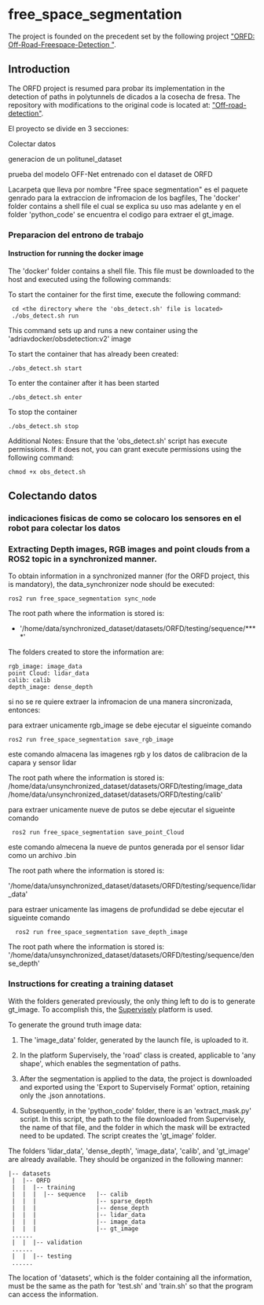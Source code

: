 # free_space_segmentation
The project is founded on the precedent set by the following project ["ORFD: Off-Road-Freespace-Detection
"](https://github.com/chaytonmin/Off-Road-Freespace-Detection/tree/main).











## Introduction

The ORFD project is resumed para probar its implementation in the detection of paths in polytunnels de dicados a la cosecha de fresa. The repository with modifications to the original code is located at: ["Off-road-detection"](https://github.com/adri-gth/Off-road-detection/tree/main).

El proyecto se divide en 3 secciones:

Colectar datos 

generacion de un politunel_dataset 

prueba del modelo OFF-Net entrenado con el dataset de ORFD



Lacarpeta que lleva por nombre "Free space segmentation" es el paquete genrado para la extraccion de infromacion de los bagfiles,  The 'docker' folder contains a shell file el cual se explica su uso mas adelante y en 
el folder 'python_code' se encuentra el codigo para extraer el gt_image. 




### Preparacion del entrono de trabajo 

#### Instruction for running the docker image

 The 'docker' folder contains a shell file. This file must be downloaded to the host and executed using the following commands:
 
 To start the container for the first time, execute the following command:
 
     cd <the directory where the 'obs_detect.sh' file is located>
     ./obs_detect.sh run
     
This command sets up and runs a new container using the 'adriavdocker/obsdetection:v2' image 

To start the container that has already been created: 

    ./obs_detect.sh start
    
To enter the container after it has been started

    ./obs_detect.sh enter
    
To stop the container 

    ./obs_detect.sh stop
    
Additional Notes: Ensure that the 'obs_detect.sh' script has execute permissions. If it does not, you can grant execute permissions using the following command:

    chmod +x obs_detect.sh







## Colectando datos  

### indicaciones fisicas de como se colocaro los sensores en el robot para colectar los datos 







### Extracting Depth images, RGB images and point clouds from a ROS2 topic in a synchronized manner.

To obtain information in a synchronized manner (for the ORFD project, this is mandatory), the data_synchronizer node should be executed:
 
    ros2 run free_space_segmentation sync_node 

The root path where the information is stored is:

- '/home/data/synchronized_dataset/datasets/ORFD/testing/sequence/****'

The folders created to store the information are:

    rgb_image: image_data 
    point Cloud: lidar_data 
    calib: calib 
    depth_image: dense_depth 

    
si no se re quiere extraer la infromacion de una manera sincronizada, entonces: 




para extraer unicamente rgb_image se debe ejecutar el sigueinte comando 

    ros2 run free_space_segmentation save_rgb_image

este comando almacena las imagenes rgb y los datos de calibracion de la capara y sensor lidar

The root path where the information is stored is:
    /home/data/unsynchronized_dataset/datasets/ORFD/testing/image_data
    /home/data/unsynchronized_dataset/datasets/ORFD/testing/calib'



para extraer unicamente nueve de putos se debe ejecutar el sigueinte comando

     ros2 run free_space_segmentation save_point_Cloud 

este comando almecena la nueve de puntos generada por el sensor lidar como un archivo .bin 

The root path where the information is stored is:

'/home/data/unsynchronized_dataset/datasets/ORFD/testing/sequence/lidar_data'





para estraer unicamente las imagens de profundidad se debe ejecutar el sigueinte comando

      ros2 run free_space_segmentation save_depth_image 


The root path where the information is stored is:
     '/home/data/unsynchronized_dataset/datasets/ORFD/testing/sequence/dense_depth'









### Instructions for creating a training dataset

With the folders generated previously, the only thing left to do is to generate gt_image. To accomplish this, the [Supervisely](https://supervisely.com/) platform is used.

To generate the ground truth image data:

1. The 'image_data' folder, generated by the launch file, is uploaded to it.

2. In the platform Supervisely, the 'road' class is created, applicable to 'any shape', which enables the segmentation of paths.

3. After the segmentation is applied to the data, the project is downloaded and exported using the 'Export to Supervisely Format' option, retaining only the .json annotations.
    
4. Subsequently, in the 'python_code' folder, there is an 'extract_mask.py' script. In this script, the path to the file downloaded from Supervisely, the name of that file, and the folder in which the mask will be extracted need to be updated. The script creates the 'gt_image' folder.


The folders 'lidar_data', 'dense_depth', 'image_data', 'calib', and 'gt_image' are already available. They should be organized in the following manner:

```
|-- datasets
 |  |-- ORFD
 |  |  |-- training
 |  |  |  |-- sequence   |-- calib
 |  |  |                 |-- sparse_depth
 |  |  |                 |-- dense_depth
 |  |  |                 |-- lidar_data
 |  |  |                 |-- image_data
 |  |  |                 |-- gt_image
 ......
 |  |  |-- validation
 ......
 |  |  |-- testing
 ......
```
The location of 'datasets', which is the folder containing all the information, must be the same as the path for 'test.sh' and 'train.sh' so that the program can access the information.

